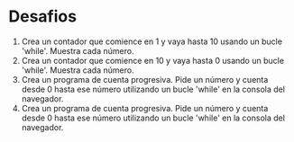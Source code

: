 # Desafios 

1. Crea un contador que comience en 1 y vaya hasta 10 usando un bucle 'while'. Muestra cada número.
2. Crea un contador que comience en 10 y vaya hasta 0 usando un bucle 'while'. Muestra cada número.
3. Crea un programa de cuenta progresiva. Pide un número y cuenta desde 0 hasta ese número utilizando un bucle 'while' en la consola del navegador.
4. Crea un programa de cuenta progresiva. Pide un número y cuenta desde 0 hasta ese número utilizando un bucle 'while' en la consola del navegador.